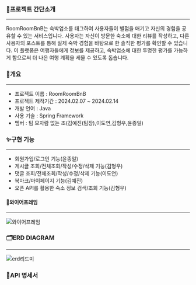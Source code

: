 ### 🌟프로젝트 간단소개
**********************
RoomRoomBnB는 숙박업소를 태그하여 사용자들이 별점을 매기고 자신의 경험을 공유할 수 있는 서비스입니다. 사용자는 자신이 방문한 숙소에 대한 리뷰를 작성하고, 다른 사용자의 포스트를 통해 실제 숙박 경험을 바탕으로 한 솔직한 평가를 확인할 수 있습니다. 이 플랫폼은 여행자들에게 정보를 제공하고, 숙박업소에 대한 투명한 평가를 가능하게 함으로써 더 나은 여행 계획을 세울 수 있도록 돕습니다.
### 📄개요
*********************
* 프로젝트 이름 : RoomRoomBnB
* 프로젝트 제작기간 : 2024.02.07 ~ 2024.02.14
* 개발 언어 : Java
* 사용 기술 : Spring Framework
* 멤버 : 팀 모자람 없는 조(김예진(팀장),이도연,김형우,윤종일)
### ✨구현 기능
**************
* 회원가입/로그인 기능(윤종일)
* 게시글 조회/전체조회/작성/수정/삭제 기능(김형우)
* 댓글 조회/전체조회/작성/수정/삭제 기능(이도연)
* 북마크/마이페이지 기능(김예진)
* 오픈 API를 활용한 숙소 정보 검색/조회 기능(김형우)
#### 📐와이어프레임
****************
![와이어프레임](https://github.com/RoomRoomBnB/roombnb/assets/47919911/245004a2-fe13-4fd9-8c8b-8f7900b16f2a)
### 🗂️ERD DIAGRAM
*****************
![erd리드미](https://github.com/RoomRoomBnB/roombnb/assets/47919911/6fb7df3a-8868-4492-bfe9-e406d993bf8b)
### 📜API 명세서
